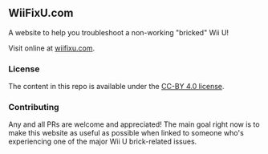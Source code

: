 ## WiiFixU.com
A website to help you troubleshoot a non-working "bricked" Wii U!

Visit online at [wiifixu.com](https://wiifixu.com).

### License
The content in this repo is available under the [CC-BY 4.0 license](https://creativecommons.org/licenses/by/4.0/).

### Contributing
Any and all PRs are welcome and appreciated! The main goal right now is to make this website as useful as possible when linked to someone who's experiencing one of the major Wii U brick-related issues.